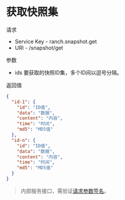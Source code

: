 # 获取快照集

请求
- Service Key - ranch.snapshot.get
- URI - /snapshot/get

参数
- ids 要获取的快照ID集，多个ID间以逗号分隔。

返回值
```json
{
  "id-1": {
    "id": "ID值",
    "data": "数据",
    "content": "内容",
    "time": "时间",
    "md5": "MD5值"
  },
  "id-n": {
    "id": "ID值",
    "data": "数据",
    "content": "内容",
    "time": "时间",
    "md5": "MD5值"
  }
}
```

> 内部服务接口，需验证[请求参数签名](https://github.com/heisedebaise/tephra/blob/master/tephra-ctrl/doc/sign.md)。
